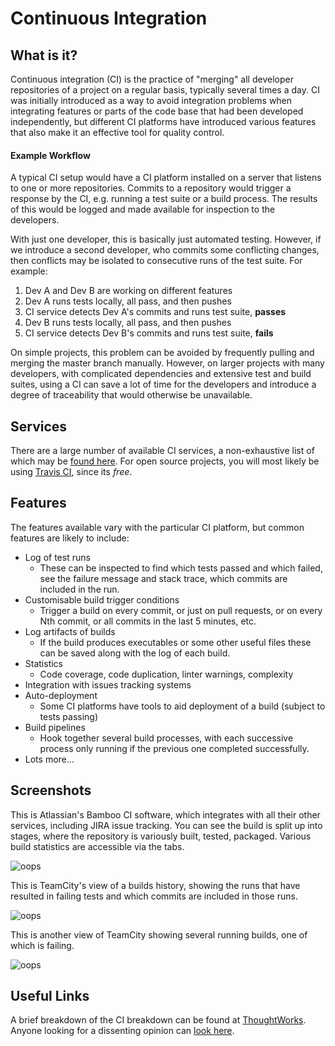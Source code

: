 # Continuous Integration

## What is it?
Continuous integration (CI) is the practice of "merging" all developer repositories of a project on a regular basis, typically several times a day. CI was initially introduced as a way to avoid integration problems when integrating features or parts of the code base that had been developed independently, but different CI platforms have introduced various features that also make it an effective tool for quality control.

#### Example Workflow

A typical CI setup would have a CI platform installed on a server that listens to one or more repositories. Commits to a repository would trigger a response by the CI, e.g. running a test suite or a build process. The results of this would be logged and made available for inspection to the developers.

With just one developer, this is basically just automated testing. However, if we introduce a second developer, who commits some conflicting changes, then conflicts may be isolated to consecutive runs of the test suite. For example:

1. Dev A and Dev B are working on different features
2. Dev A runs tests locally, all pass, and then pushes
3. CI service detects Dev A's commits and runs test suite, **passes**
4. Dev B runs tests locally, all pass, and then pushes
5. CI service detects Dev B's commits and runs test suite, **fails**

On simple projects, this problem can be avoided by frequently pulling and merging the master branch manually. However, on larger projects with many developers, with complicated dependencies and extensive test and build suites, using a CI can save a lot of time for the developers and introduce a degree of traceability that would otherwise be unavailable.

## Services
There are a large number of available CI services, a non-exhaustive list of which may be [found here](http://www.infoq.com/research/ci-server). For open source projects, you will most likely be using [Travis CI](https://travis-ci.org/), since its *free*.

## Features
The features available vary with the particular CI platform, but common features are likely to include:
* Log of test runs
    * These can be inspected to find which tests passed and which failed, see the failure message and stack trace, which commits are included in the run.
* Customisable build trigger conditions
    * Trigger a build on every commit, or just on pull requests, or on every Nth commit, or all commits in the last 5 minutes, etc.
* Log artifacts of builds
    * If the build produces executables or some other useful files these can be saved along with the log of each build.
* Statistics
    * Code coverage, code duplication, linter warnings, complexity
* Integration with issues tracking systems
* Auto-deployment
    * Some CI platforms have tools to aid deployment of a build (subject to tests passing)
* Build pipelines
    * Hook together several build processes, with each successive process only running if the previous one completed successfully.
* Lots more...


## Screenshots
This is Atlassian's Bamboo CI software, which integrates with all their other services, including JIRA issue tracking. You can see the build is split up into stages, where the repository is variously built, tested, packaged. Various build statistics are accessible via the tabs.

![oops](https://www.atlassian.com/wac/software/bamboo/overviewHero/imageBinary/build-results.png)

This is TeamCity's view of a builds history, showing the runs that have resulted in failing tests and which commits are included in those runs.

![oops](http://blog.jetbrains.com/teamcity/files/2012/03/image02.png)

This is another view of TeamCity showing several running builds, one of which is failing.

![oops](http://screenshots.s32cdn.com/41/406599/multiplatform.png)


## Useful Links
A brief breakdown of the CI breakdown can be found at [ThoughtWorks](https://www.thoughtworks.com/continuous-integration). Anyone looking for a dissenting opinion can [look here](http://www.yegor256.com/2014/10/08/continuous-integration-is-dead.html).
